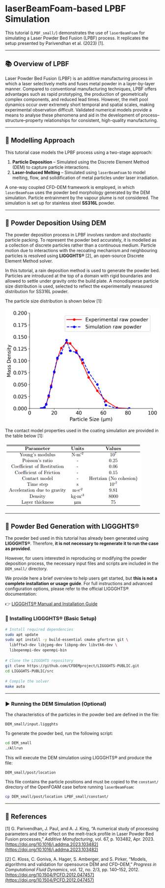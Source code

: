 
# laserBeamFoam-based LPBF Simulation

This tutorial (`LPBF_small/`) demonstrates the use of `laserBeamFoam` for simulating a Laser Powder Bed Fusion (LPBF) process. It replicates the setup presented by Parivendhan et al. (2023) [1].

---

## 📚 Overview of LPBF

Laser Powder Bed Fusion (LPBF) is an additive manufacturing process in which a laser selectively melts and fuses metal powder in a layer-by-layer manner. Compared to conventional manufacturing techniques, LPBF offers advantages such as rapid prototyping, the production of geometrically complex components, and reduced lead times. However, the melt pool dynamics occur over extremely short temporal and spatial scales, making experimental observation difficult. Validated numerical models provide a means to analyse these phenomena and aid in the development of process–structure–property relationships for consistent, high-quality manufacturing.

---

## 🧩 Modelling Approach

This tutorial case models the LPBF process using a two-stage approach:

1. **Particle Deposition** – Simulated using the Discrete Element Method (DEM) to capture particle interactions.
2. **Laser-Induced Melting** – Simulated using `laserBeamFoam` to model melting, flow, and solidification of metal particles under laser irradiation.

A one-way coupled CFD–DEM framework is employed, in which `laserBeamFoam` uses the powder bed morphology generated by the DEM simulation. Particle entrainment by the vapour plume is not considered. The simulation is set up for stainless steel **SS316L** powder.

---

## 🔹 Powder Deposition Using DEM

The powder deposition process in LPBF involves random and stochastic particle packing. To represent the powder bed accurately, it is modelled as a collection of discrete particles rather than a continuous medium. Particle motion due to interactions with the recoating mechanism and neighbouring particles is resolved using **LIGGGHTS®** [2], an open-source Discrete Element Method solver.

In this tutorial, a rain deposition method is used to generate the powder bed. Particles are introduced at the top of a domain with rigid boundaries and allowed to settle under gravity onto the build plate. A monodisperse particle size distribution is used, selected to reflect the experimentally measured distribution for SS316L powder.

The particle size distribution is shown below [1]:

![Particle Size Distribution](media/PSD.PNG)

The contact model properties used in the coating simulation are provided in the table below [1]:

![Contact Model Parameters](media/ContactParameters.PNG)


---

## 🧱 Powder Bed Generation with LIGGGHTS®

The powder bed used in this tutorial has already been generated using **LIGGGHTS®**. Therefore, **it is not necessary to regenerate it to run the case as provided**.

However, for users interested in reproducing or modifying the powder deposition process, the necessary input files and scripts are included in the `DEM_small/` directory.

We provide here a brief overview to help users get started, but **this is not a complete installation or usage guide**. For full instructions and advanced configuration options, please refer to the official LIGGGHTS® documentation:

👉 [LIGGGHTS® Manual and Installation Guide](https://www.cfdem.com/media/DEM/docu/Manual.html)

### 🔧 Installing LIGGGHTS® (Basic Setup)

```bash
# Install required dependencies
sudo apt update
sudo apt install -y build-essential cmake gfortran git \
  libfftw3-dev libjpeg-dev libpng-dev libvtk6-dev \
  libopenmpi-dev openmpi-bin

# Clone the LIGGGHTS repository
git clone https://github.com/CFDEMproject/LIGGGHTS-PUBLIC.git
cd LIGGGHTS-PUBLIC/src

# Compile the solver
make auto
```

---

### ▶️ Running the DEM Simulation (Optional)

The characteristics of the particles in the powder bed are defined in the file:

```
DEM_small/input.liggghts
```

To generate the powder bed, run the following script:

```bash
cd DEM_small
./Allrun
```

This will execute the DEM simulation using LIGGGHTS® and produce the file:

```
DEM_small/post/location
```

This file contains the particle positions and must be copied to the `constant/` directory of the OpenFOAM case before running `laserBeamFoam`:

```bash
cp DEM_small/post/location LPBF_small/constant/
```

---

## 📖 References

[1] G. Parivendhan, J. Paul, and A. J. King, “A numerical study of processing parameters and their effect on the melt-track profile in Laser Powder Bed Fusion processes,” *Additive Manufacturing*, vol. 67, p. 103482, Apr. 2023. [https://doi.org/10.1016/j.addma.2023.103482](https://doi.org/10.1016/j.addma.2023.103482)

[2] C. Kloss, C. Goniva, A. Hager, S. Amberger, and S. Pirker, “Models, algorithms and validation for opensource DEM and CFD–DEM,” *Progress in Computational Fluid Dynamics*, vol. 12, no. 2/3, pp. 140–152, 2012. [https://doi.org/10.1504/PCFD.2012.047457](https://doi.org/10.1504/PCFD.2012.047457)
